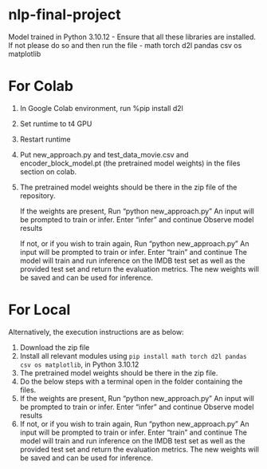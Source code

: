 # nlp-final-project
Model trained in Python 3.10.12 -
Ensure that all these libraries are installed. If not please do so and then run the file -
math
torch
d2l
pandas
csv
os
matplotlib

# For Colab
1. In Google Colab environment, run %pip install d2l
2. Set runtime to t4 GPU 
3. Restart runtime
4. Put new_approach.py and test_data_movie.csv and encoder_block_model.pt (the pretrained model weights) in the files section on colab.
5. The pretrained model weights should be there in the zip file of the repository.
   
   If the weights are present,
      Run “python new_approach.py”
      An input will be prompted to train or infer. Enter “infer” and continue
      Observe model results
   
   If not, or if you wish to train again,
      Run “python new_approach.py”
      An input will be prompted to train or infer. Enter “train” and continue
      The model will train and run inference on the IMDB test set as well as the provided test set and return the evaluation metrics.
      The new weights will be saved and can be used for inference.

# For Local
Alternatively, the execution instructions are as below:
1. Download the zip file
2. Install all relevant modules using `pip install math torch d2l pandas csv os matplotlib`, in Python 3.10.12
4. The pretrained model weights should be there in the zip file.
5. Do the below steps with a terminal open in the folder containing the files.
6. If the weights are present,
      Run “python new_approach.py”
      An input will be prompted to train or infer. Enter “infer” and continue
      Observe model results
7. If not, or if you wish to train again,
      Run “python new_approach.py”
      An input will be prompted to train or infer. Enter “train” and continue
      The model will train and run inference on the IMDB test set as well as the provided test set and return the evaluation metrics.
      The new weights will be saved and can be used for inference.
